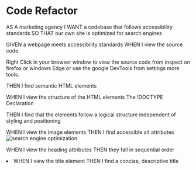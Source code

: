 # Code Refactor 
AS A marketing agency
I WANT a codebase that follows accessibility standards
SO THAT our own site is optimized for search engines


GIVEN a webpage meets accessibility standards
WHEN I view the source code

Right Click in your browser window to view the source code from inspect on firefox or windows Edge or use the google DevTools from settings more tools.

THEN I find semantic HTML elements
<article>  

WHEN I view the structure of the HTML elements
The !DOCTYPE Declaration <Head> <body> <main-content> <footer>

THEN I find that the elements follow a logical structure independent of styling and positioning
<link rel="stylesheet" href="./assets/css/style.css">

WHEN I view the image elements
THEN I find accessible alt attributes
<img src="./assets/images/search-engine-optimization.jpg" class="float-left" alt="search engine optimization" />

WHEN I view the heading attributes
THEN they fall in sequential order
<div> <lu> <li> <a>
WHEN I view the title element
THEN I find a concise, descriptive title